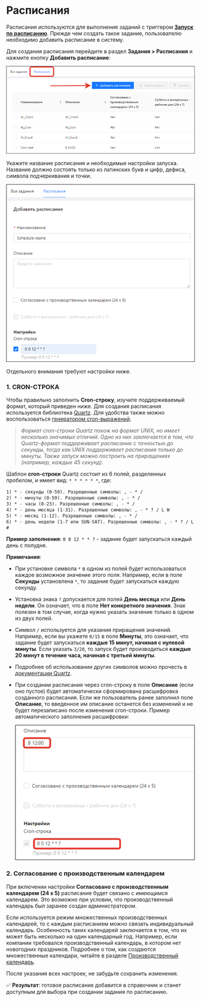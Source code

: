 # Расписания

Расписания используются для выполнения заданий с триггером [**Запуск по расписанию**](https://docs.primo-rpa.ru/primo-rpa/orchestrator/basics/tasks#vidy-triggerov). Прежде чем создать такое задание, пользователю необходимо добавить расписание в систему.

Для создания расписания перейдите в раздел **Задания > Расписания** и нажмите кнопку **Добавить расписание**:

![](<../../../.gitbook/assets1/button-add-schedule.png>)

Укажите название расписания и необходимые настройки запуска. Название должно состоять только из латинских букв и цифр, дефиса, символа подчеркивания и точки.

![](<../../../.gitbook/assets1/addition-form-schedule-in-orch.png>)

Отдельного внимания требуют настройки ниже.

### 1. **CRON-СТРОКА**

Чтобы правильно заполнить **Cron-строку**, изучите поддерживаемый формат, который приведен ниже. Для создания расписания используется библиотека [Quartz](https://www.quartz-scheduler.net/documentation/quartz-3.x/tutorial/crontriggers.html). Для удобства также можно воспользоваться [генератором cron-выражений](https://www.freeformatter.com/cron-expression-generator-quartz.html).

> *Формат cron-строки Quartz похож на формат UNIX, но имеет несколько значимых отличий. Одно из них заключается в том, что Quartz-формат поддерживает расписание с точностью до секунды, тогда как UNIX поддерживает расписания только до минуты. Также запуск можно построить на приращениях (например, каждые 45 секунд).*

Шаблон **cron-строки** Quartz состоит из 6 полей, разделенных пробелом, и имеет вид: `* * * * * *`, где:
   
    1) * - секунды (0-59). Разрешенные символы: , - * /
    2) * - минуты (0-59). Разрешенные символы: , - * /
    3) * - часы (0-23). Разрешенные символы: , - * /
    4) * - день месяца (1-31). Разрешенные символы: , - * ? / L W
    5) * - месяц (1-12). Разрешенные символы: , - * /
    6) * - день недели (1-7 или SUN-SAT). Разрешенные символы: , - * ? / L #
 
**Пример заполнения**: `0 0 12 * * ?` - задание будет запускаться каждый день с полудня.

**Примечания**:

* При установке символа `*` в одном из полей будет использоваться каждое возможное значение этого поля. Например, если в поле **Секунды** установлена `*`, то задание будет запускаться каждую секунду.

* Установка знака `?` допускается для полей **День месяца** или **День недели**. Он означает, что в поле **Нет конкретного значения**. Знак полезен в том случае, когда нужно указать значение только в одном из двух полей.

* Символ `/` используется для указания приращения значений. Например, если вы укажете `0/15` в поле **Минуты**, это означает, что задание будет запускаться **каждые 15 минут, начиная с нулевой минуты**. Если указать `3/20`, то запуск будет производиться **каждые 20 минут в течение часа, начиная с третьей минуты**.
* Подробнее об использовании других символов можно прочесть в [документации Quartz](https://www.quartz-scheduler.net/documentation/quartz-3.x/tutorial/crontriggers.html#cron-expressions).
* При создании расписания через cron-строку в поле **Описание** (если оно пустое) будет автоматически сформирована расшифровка созданного расписания. Если же пользователь ранее заполнил поле **Описание**, то введенное им описание останется без изменений и не будет перезаписано после изменения cron-строки. Пример автоматического заполнения расшифровки:

  ![](<../../../.gitbook/assets1/schedule-task-cron-and-description.png>)


### 2. **Согласование с производственным календарем**

При включении настройки **Согласовано с производственным календарем (24 x 5)** расписание будет связано с имеющимся календарем. Это возможно при условии, что производственный календарь был заранее создан администратором. 

Если используется режим множественных производственных календарей, то с каждым расписанием можно связать индивидуальный календарь. Особенность таких календарей заключается в том, что их может быть несколько на один календарный год. Например, если компании требовался производственный календарь, в котором нет новогодних праздников. Подробнее о том, как создаются множественные календари, читайте в разделе [Производственный календарь](https://docs.primo-rpa.ru/primo-rpa/orchestrator/settings/calendar).

После указания всех настроек, не забудьте сохранить изменения.

:white_check_mark: **Результат**: готовое расписание добавится в справочник и станет доступным для выбора при создании задания по расписанию.
